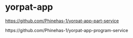 # yorpat-app
https://github.com/Phinehas-1/yorpat-app-part-service
<p>https://github.com/Phinehas-1/yorpat-app-program-service
